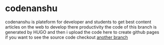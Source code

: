 # codenanshu
codenanshu is plateform for developer and students to get best content articles on the web to develop there productivity
the code of this branch is generated by HUGO and then i upload the code here to create github pages if you want to see the source code 
checkout [another branch](https://github.com/aianshume/codenanshu)

